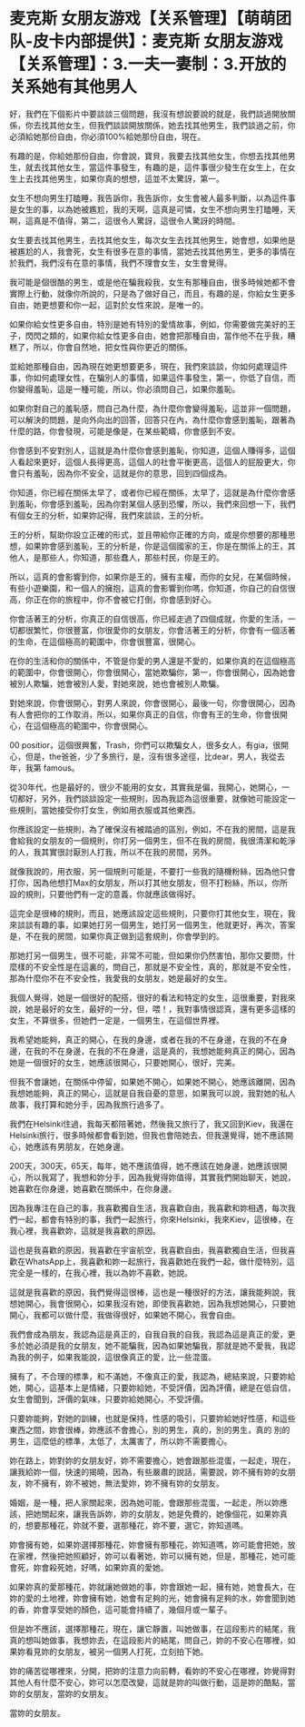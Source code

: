 # 麦克斯 女朋友游戏【关系管理】【萌萌团队-皮卡内部提供】：麦克斯 女朋友游戏【关系管理】：3.一夫一妻制：3.开放的关系她有其他男人

好，我們在下個影片中要談談三個問題，我沒有想說要說的就是，我們談過開放關係，你去找其他女生，但我們談談開放關係，她去找其他男生，我們談過之前，你必須給她那份自由，你必須100%給她那份自由，現在。

有趣的是，你給她那份自由，你會說，寶貝，我要去找其他女生，你想去找其他男生，就去找其他女生，當這件事發生，有趣的是，這件事很少發生在女生上，在女生上去找其他男生，如果你真的想想，這並不太驚訝，第一。

女生不想向男生打瞌睡，我告訴你，我告訴你，女生會被人最多判斷，以為這件事是女生的事，以為她被尷尬，我的天啊，這真是可憐，女生不想向男生打瞌睡，天啊，這真是不值得，第二，這很令人驚訝，這很令人驚訝的時間。

女生要去找其他男生，去找其他女生，每次女生去找其他男生，她會想，如果他是被尷尬的人，我會死，女生有很多在意的事情，當她去找其他男生，更多的事情在於我們，我們沒有在意的事情，我們不理會女生，女生會覺得。

我可能是個很酷的男生，或是他在騙我殺我，女生有那種自由，很多時候她都不會實際上行動，就像你所說的，只是為了做好自己，而且，有趣的是，你給女生更多自由，她更想要和你一起，這對於女性來說，是唯一的。

如果你給女性更多自由，特別是她有特別的愛情故事，例如，你需要做完美好的王子，閃閃之類的，如果你給女性更多自由，她會把那種自由，當作他不在乎我，糟糕了，所以，你會自然地，把女性與你更近的關係。

並給她那種自由，因為現在她更想要更多，現在，我們來談談，你如何處理這件事，你如何處理女性，在騙別人的事情，如果這件事發生，第一，你低了自信，而你變得羞恥，這是一種可能，所以，你必須問自己，如果你羞恥。

如果你對自己的羞恥感，問自己為什麼，為什麼你會變得羞恥，這並非一個問題，可以解決的問題，是向外向出的回答，回答只在內，為什麼你會感到羞恥，跟著為什麼的路，你會發現，可能是像是，在某些範疇，你會感到不安。

你會感到不安對別人，這就是為什麼你會感到羞恥，你知道，這個人賺得多，這個人看起來更好，這個人長得更高，這個人的社會平衡更高，這個人的屁股更大，你會只有羞恥，因為你不安全，這就是你的意思，回到四個成為。

你知道，你已經在關係太早了，或者你已經在關係，太早了，這就是為什麼你會感到羞恥，你會感到羞恥，因為你對某個人感到恐懼，所以，我們來回想一下，我們有個女王的分析，如果妳記得，我們來談談，王的分析。

王的分析，幫助你設立正確的形式，並且帶給你正確的方向，或是你想要的那種思想，如果妳會感到羞恥，王的分析是，你是這個國家的王，你是在關係上的王，其他人，是那些人，你知道，那些蠢人，那些村民，你是王的。

所以，這真的會影響到你，如果你是王的，擁有主權，而你的女兒，在某個時候，有些小遊樂園，和一個人的擁抱，這真的會影響到你嗎，你知道，你自己的自信很高，你正在你的旅程中，你不會被它打倒，你會感到好心。

你會活著王的分析，你真正的自信很高，你已經走過了四個成就，你愛的生活，一切都很繁忙，你很豐富，你很愛你的女朋友，你會活著王的分析，你會有一個活著的生命，在這個極高的範圍中，你會很豐富，很開心。

在你的生活和你的關係中，不管是你愛的男人還是不愛的，如果你真的在這個極高的範圍中，你會很開心，你會很開心，當她欺騙你，第一，你會很開心，因為她會被別人欺騙，她會被別人愛，對她來說，她也會被別人欺騙。

對她來說，你會很開心，對男人來說，你會很開心，最後一句，你會很開心，因為有人會把你的工作取消，所以，如果你真正的自信，你會有王的生命，你會很開心，在這個極高的範圍中，你會很開心。

 00 positior，這個很興奮，Trash，你們可以欺騙女人，很多女人，有gia，很開心，但是，the爸爸，少了多旅行，是，沒有很多途徑，比dear，男人，我從去年，我第 famous。

從30年代，也是最好的，很少不能用的女女，其實我是偏，我開心，她開心，一切都好，另外，我們談談設定一些規則，因為我認為這很重要，就像她可能設定一些規則，當她接受你打女生，例如用衣服或其他東西。

你應該設定一些規則，為了確保沒有被踏過的區別，例如，不在我的房間，這是我會給我的女朋友的一個規則，你打另一個男生，但不在我的房間，我很清潔和乾淨的人，我其實很討厭別人打我，所以不在我的房間，另外。

就像我說的，用衣服，另一個規則可能是，不要打一些我的隨機粉絲，因為他只會打你，因為他想打Max的女朋友，所以打其他女朋友，但不打粉絲，所以，你所設的規則，只要他們有一定的意義，你就應該做得好。

這完全是很棒的規則，而且，她應該設定這些規則，只要你打其他女生，現在，我來談談有趣的事，如果她打另一個男生，她打另一個男生，他就更好，再次，答案是，不在我的房間，如果你真正做到這套規則，你會學到的。

那她打另一個男生，很不可能，非常不可能，但如果你仍然害怕，那你又要問，什麼樣的不安全性是在這裏的，問自己，那就是不安全性，真的，那就是不安全性，那為什麼你不在不安全性，我愛我的女朋友，她是最好的女生。

我個人覺得，她是一個很好的配搭，很好的看法和特定的女生，這很重要，對我來說，她是最好的女生，最好的一分，但，喂！，我對事情很認真，還有更多這樣的女生，不算很多，但她們一定是，一個男生，在這個世界裡。

我希望她能夠，真正的開心，在我的身邊，或者在我的不在身邊，在我的不在身邊，在我的不在身邊，在我的不在身邊，這是真的，我想她能夠真正的開心，因為她是一個很好的女生，她應該很開心，只要她開心，很好，完美。

但我不會讓她，在關係中停留，如果她不開心，如果她不開心，她應該離開，因為我想她能夠，真正的開心，這就是自我自憂的意思，如果我可以說，我對她的私人故事，我打算和她分手，因為我旅行過多了。

我們在Helsinki住過，我每天都陪著她，然後我又旅行了，我又回到Kiev，我還在Helsinki旅行，很多時候都會看到她，但我也會陪她去，但我還覺得，她不應該開心，她應該有男朋友，在她身邊。

200天，300天，65天，每年，她不應該值得，她不應該在她身邊，她應該很開心，所以我寫了，我想和妳分手，因為我覺得妳值得，其實我們開始聊天，她說，她喜歡在你身邊，她喜歡在關係中，在你身邊。

因為我專注在自己的事，我喜歡獨自生活，我喜歡自由，我喜歡和妳相遇，每次我們一起，都會有特別的事，我們一起旅行，你來Helsinki，我來Kiev，這很棒，在我心裡，我喜歡妳，這就是我喜歡的原因。

這也是我喜歡的原因，我喜歡在宇宙航空，我喜歡自由，我喜歡獨自生活，但我喜歡在WhatsApp上，我喜歡和妳一起旅行，我喜歡她在我們一起，做什麼特別，這完全是一樣的，在我心裡，我以為妳不喜歡，她說。

這就是我喜歡的原因，我們覺得這很棒，這也是一種很好的方法，讓我能夠說，我想她開心，我會很開心，如果我沒有她，即使我喜歡她，因為我想她開心，只要她開心，我都可以做什麼，我做得很好，如果她不開心，我會自由。

我們會成為朋友，我認為這是真正的，自我自我的自我，我認為這是真正的愛，更多於她必須是我的女朋友，她不能騙我，因為如果她騙我，那就是她不愛我，我認為我的例子，如果我能說，這很像真正的愛，比一些混蛋。

擁有了，不合理的標準，和不滿她，不像真正的愛，我認為，總結來說，只要妳給她，開心，這基本上是情緒，只要妳給她，不受評價，因為評價，總是在低自信，女生會聞到，評價的氣味，只要妳給她開心，不受評價。

只要妳能夠，對她的訓練，也就是保持，性感的吸引，只要妳給她好性感，和這些東西之間，妳會很棒，妳應該不會擔心，別的男生，真的，別的男生，真的 別的男生，這麼低的標準，太低了，太厲害了，所以妳不需要擔心。

妳在路上，妳對妳的女朋友好，妳不需要擔心，她會跟那些混蛋，一起走，現在，讓我給妳一個，快速的揭曉，因為，有些嚴肅的說話，需要說，妳不擁有妳的女朋友，妳不擁有，妳不被她，無法愛妳，妳不擁有妳的女朋友。

婚姻，是一種，把人家關起來，因為她可能，會跟那些混蛋，一起走，所以妳應該，把她關起來，讓我告訴妳，妳的女朋友，她是免費的，她像個花，如果妳真的，想要那種花，妳就不要，選那種花，妳不要，選它，妳知道嗎。

妳會擁有她，如果妳選擇那種花，妳會擁有那種花，妳知道嗎，妳可能會把她，放在家裡，然後把她照顧好，妳可以看著她，妳可以擁有她，但是，那種花，她可能會死，妳會殺死她，好嗎，如果妳真的愛她。

如果妳真的愛那種花，妳就讓她做她的事，妳會跟她一起，擁有她，她會長大，在妳的愛的土地裡，妳會擁有她，她會有足夠的光，她會擁有足夠的水，妳會聞到她的香，妳會享受她的顏色，這可能會持續了，幾個月或一輩子。

但是妳不應該，選擇那種花，現在，讓它靜置，叫她做事，在這段影片的結尾，我真的想叫她做事，我想妳去，在這段影片的結尾，問自己，妳的不安心在哪裡，如果妳看見妳的女朋友，被另一個男人打死，立刻拍下她。

妳的痛苦從哪裡來，分開，把妳的注意力向前轉，看妳的不安心在哪裡，妳覺得對其他人有什麼不安心，妳可以怎麼改變，這就是妳的叫做行動，這是妳的酷點，當妳的女朋友，當妳的女朋友。

當妳的女朋友。